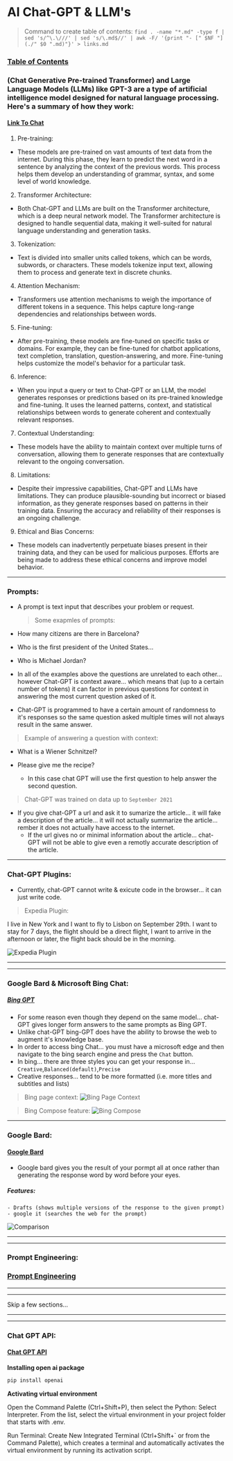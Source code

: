 # AI Chat-GPT & LLM's

> Command to create table of contents: `find . -name "*.md" -type f | sed 's/^\.\///' | sed 's/\.md$//' | awk -F/ '{print "- [" $NF "](./" $0 ".md)"}' > links.md`

### [Table of Contents](./links.md)

### (Chat Generative Pre-trained Transformer) and Large Language Models (LLMs) like GPT-3 are a type of artificial intelligence model designed for natural language processing. Here's a summary of how they work:

#### [Link To Chat](https://chat.openai.com/)

1. Pre-training:

- These models are pre-trained on vast amounts of text data from the internet. During this phase, they learn to predict the next word in a sentence by analyzing the context of the previous words. This process helps them develop an understanding of grammar, syntax, and some level of world knowledge.

2. Transformer Architecture:

- Both Chat-GPT and LLMs are built on the Transformer architecture, which is a deep neural network model. The Transformer architecture is designed to handle sequential data, making it well-suited for natural language understanding and generation tasks.

3. Tokenization:

- Text is divided into smaller units called tokens, which can be words, subwords, or characters. These models tokenize input text, allowing them to process and generate text in discrete chunks.

4. Attention Mechanism:

- Transformers use attention mechanisms to weigh the importance of different tokens in a sequence. This helps capture long-range dependencies and relationships between words.

5. Fine-tuning:

- After pre-training, these models are fine-tuned on specific tasks or domains. For example, they can be fine-tuned for chatbot applications, text completion, translation, question-answering, and more. Fine-tuning helps customize the model's behavior for a particular task.

6. Inference:

- When you input a query or text to Chat-GPT or an LLM, the model generates responses or predictions based on its pre-trained knowledge and fine-tuning. It uses the learned patterns, context, and statistical relationships between words to generate coherent and contextually relevant responses.

7. Contextual Understanding:

- These models have the ability to maintain context over multiple turns of conversation, allowing them to generate responses that are contextually relevant to the ongoing conversation.

8. Limitations:

- Despite their impressive capabilities, Chat-GPT and LLMs have limitations. They can produce plausible-sounding but incorrect or biased information, as they generate responses based on patterns in their training data. Ensuring the accuracy and reliability of their responses is an ongoing challenge.

9. Ethical and Bias Concerns:

- These models can inadvertently perpetuate biases present in their training data, and they can be used for malicious purposes. Efforts are being made to address these ethical concerns and improve model behavior.

---

### Prompts:

- A prompt is text input that describes your problem or request.

  > Some exapmles of prompts:

- How many citizens are there in Barcelona?
- Who is the first president of the United States...
- Who is Michael Jordan?

- In all of the examples above the questions are unrelated to each other... however Chat-GPT is context aware... which means that (up to a certain number of tokens) it can factor in previous questions for context in answering the most current question asked of it.
- Chat-GPT is programmed to have a certain amount of randomness to it's responses so the same question asked multiple times will not always result in the same answer.

> Example of answering a question with context:

- What is a Wiener Schnitzel?
- Please give me the recipe?

  - In this case chat GPT will use the first question to help answer the second question.

> Chat-GPT was trained on data up to `September 2021`

- If you give chat-GPT a url and ask it to sumarize the article... it will fake a description of the article... it will not actually summarize the article... rember it does not actually have access to the internet.
  - If the url gives no or minimal information about the article... chat-GPT will not be able to give even a remotly accurate description of the article.

---

### Chat-GPT Plugins:

- Currently, chat-GPT cannot write & exicute code in the browser... it can just write code.

> Expedia Plugin:

I live in New York and I want to fly to Lisbon on September 29th. I want to stay for 7 days, the flight should be a direct flight, I want to arrive in the afternoon or later, the flight back should be in the morning.

![Expedia Plugin](./images/2023-09-07-13-07-02.png)

---

---

### Google Bard & Microsoft Bing Chat:

##### [Bing GPT](https://www.bing.com/)

- For some reason even though they depend on the same model... chat-GPT gives longer form answers to the same prompts as Bing GPT.
- Unlike chat-GPT bing-GPT does have the ability to browse the web to augment it's knowledge base.
- In order to access bing Chat... you must have a microsoft edge and then navigate to the bing search engine and press the `Chat` button.
- In bing... there are three styles you can get your response in... `Creative`,`Balanced(default)`,`Precise`
- Creative responses... tend to be more formatted (i.e. more titles and subtitles and lists)

> Bing page context:
> ![Bing Page Context](./images/2023-09-07-14-29-10.png)

> Bing Compose feature:
> ![Bing Compose](./images/2023-09-07-14-33-15.png)

---

### Google Bard:

#### [Google Bard](https://bard.google.com/)

- Google bard gives you the result of your pormpt all at once rather than generating the response word by word before your eyes.

##### Features:

    - Drafts (shows multiple versions of the response to the given prompt)
    - google it (searches the web for the prompt)

![Comparison](./images/2023-09-07-15-02-11.png)

---

---

### Prompt Engineering:

### [Prompt Engineering](./1-prompt-engineering/PromptEngineering.md)


---
---

Skip a few sections...

---
---

### Chat GPT API:

#### [Chat GPT API](https://platform.openai.com/docs/introduction)

**Installing open ai package**

```bash
pip install openai
```


**Activating virtual environment**


Open the Command Palette (Ctrl+Shift+P), then select the Python: Select Interpreter. From the list, select the virtual environment in your project folder that starts with .env.

Run Terminal: Create New Integrated Terminal (Ctrl+Shift+` or from the Command Palette), which creates a terminal and automatically activates the virtual environment by running its activation script.
